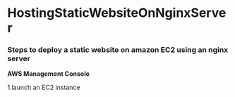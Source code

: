 # HostingStaticWebsiteOnNginxServer

### Steps to deploy a  static website on amazon EC2 using an nginx server


**AWS Management Console**

1.launch an EC2 instance

